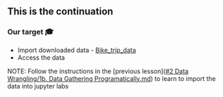 ## This is the continuation

### Our target 🎓
* Import downloaded data - [Bike_trip_data](https://drive.google.com/file/d/1F7969SsIB5Y2Iu5umJacoLC9xQMQQnnI/view?usp=sharing)
* Access the data

NOTE: Follow the instructions in the [previous lesson]([#2 Data Wrangling/1b. Data Gathering Programatically.md](https://github.com/EphraimOAgyeman/Data-Analysis-Complete-Tutorials/blob/70b138f1c4bc7daa0a7c7b489189f62dbb3f8711/%232%20Data%20Wrangling/1b.%20Data%20Gathering%20Programatically.md)) to learn to import the data into jupyter labs
